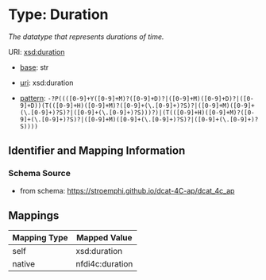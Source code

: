 # Type: Duration




_The datatype that represents durations of time._



URI: [xsd:duration](http://www.w3.org/2001/XMLSchema#duration)

* [base](https://w3id.org/linkml/base): str

* [uri](https://w3id.org/linkml/uri): xsd:duration



* [pattern](https://w3id.org/linkml/pattern): `-?P((([0-9]+Y([0-9]+M)?([0-9]+D)?|([0-9]+M)([0-9]+D)?|([0-9]+D))(T(([0-9]+H)([0-9]+M)?([0-9]+(\.[0-9]+)?S)?|([0-9]+M)([0-9]+(\.[0-9]+)?S)?|([0-9]+(\.[0-9]+)?S)))?)|(T(([0-9]+H)([0-9]+M)?([0-9]+(\.[0-9]+)?S)?|([0-9]+M)([0-9]+(\.[0-9]+)?S)?|([0-9]+(\.[0-9]+)?S))))`






## Identifier and Mapping Information







### Schema Source


* from schema: https://stroemphi.github.io/dcat-4C-ap/dcat_4c_ap




## Mappings

| Mapping Type | Mapped Value |
| ---  | ---  |
| self | xsd:duration |
| native | nfdi4c:duration |



